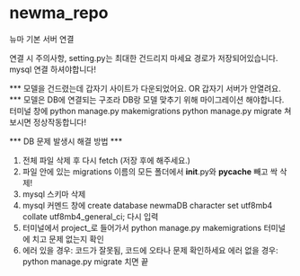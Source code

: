 # newma_repo
 뉴마 기본 서버 연결

연결 시 주의사항, setting.py는 최대한 건드리지 마세요 경로가 저장되어있습니다.
mysql 연결 하셔야합니다!


*** 모델을 건드렸는데 갑자기 사이트가 다운되었어요. OR 갑자기 서버가 안열려요. ***
모델은 DB에 연결되는 구조라 DB랑 모델 맞추기 위해 마이그레이션 해야합니다.
터미널 창에 python manage.py makemigrations
python manage.py migrate 쳐보시면 정상작동합니다!

*** DB 문제 발생시 해결 방법 ***
1. 전체 파일 삭제 후 다시 fetch (저장 후에 해주세요.)
2. 파일 안에 있는 migrations 이름의 모든 폴더에서 __init__.py와 __pycache__ 빼고 싹 삭제!
3. mysql 스키마 삭제
4. mysql 커멘드 창에 create database newmaDB character set utf8mb4 collate utf8mb4_general_ci; 다시 입력
5. 터미널에서 project_로 들어가서 python manage.py makemigrations 터미널에 치고 문제 없는지 확인
6. 에러 있을 경우: 코드가 잘못됨, 코드에 오타나 문제 확인하세요
    에러 없을 경우: python manage.py migrate 치면 끝